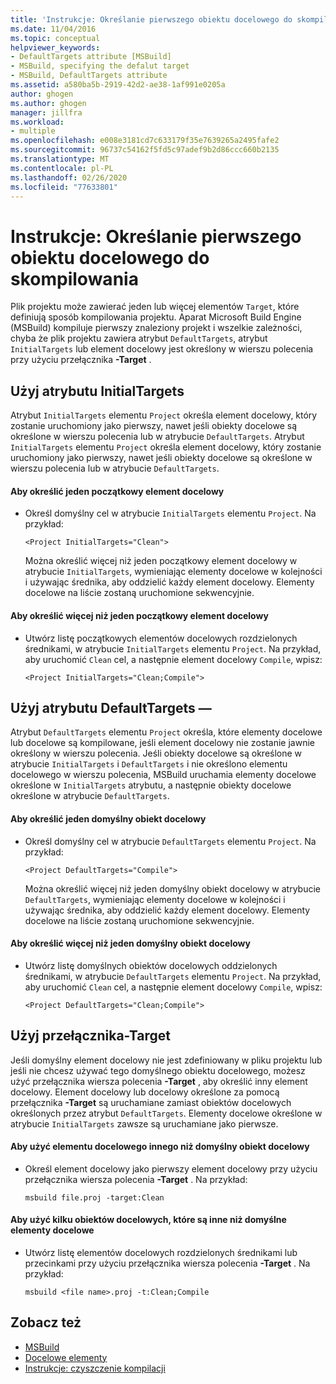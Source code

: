 ```yaml
---
title: 'Instrukcje: Określanie pierwszego obiektu docelowego do skompilowania | Microsoft Docs'
ms.date: 11/04/2016
ms.topic: conceptual
helpviewer_keywords:
- DefaultTargets attribute [MSBuild]
- MSBuild, specifying the defalut target
- MSBuild, DefaultTargets attribute
ms.assetid: a580ba5b-2919-42d2-ae38-1af991e0205a
author: ghogen
ms.author: ghogen
manager: jillfra
ms.workload:
- multiple
ms.openlocfilehash: e008e3181cd7c633179f35e7639265a2495fafe2
ms.sourcegitcommit: 96737c54162f5fd5c97adef9b2d86ccc660b2135
ms.translationtype: MT
ms.contentlocale: pl-PL
ms.lasthandoff: 02/26/2020
ms.locfileid: "77633801"
---
```

# <a name="how-to-specify-which-target-to-build-first"></a>Instrukcje: Określanie pierwszego obiektu docelowego do skompilowania

Plik projektu może zawierać jeden lub więcej elementów `Target`, które definiują sposób kompilowania projektu. Aparat Microsoft Build Engine (MSBuild) kompiluje pierwszy znaleziony projekt i wszelkie zależności, chyba że plik projektu zawiera atrybut `DefaultTargets`, atrybut `InitialTargets` lub element docelowy jest określony w wierszu polecenia przy użyciu przełącznika **-Target** .
## <a name="use-the-initialtargets-attribute"></a>Użyj atrybutu InitialTargets

 Atrybut `InitialTargets` elementu `Project` określa element docelowy, który zostanie uruchomiony jako pierwszy, nawet jeśli obiekty docelowe są określone w wierszu polecenia lub w atrybucie `DefaultTargets`.
Atrybut `InitialTargets` elementu `Project` określa element docelowy, który zostanie uruchomiony jako pierwszy, nawet jeśli obiekty docelowe są określone w wierszu polecenia lub w atrybucie `DefaultTargets`.

#### <a name="to-specify-one-initial-target"></a>Aby określić jeden początkowy element docelowy

- Określ domyślny cel w atrybucie `InitialTargets` elementu `Project`. Na przykład:

   `<Project InitialTargets="Clean">`

  Można określić więcej niż jeden początkowy element docelowy w atrybucie `InitialTargets`, wymieniając elementy docelowe w kolejności i używając średnika, aby oddzielić każdy element docelowy. Elementy docelowe na liście zostaną uruchomione sekwencyjnie.

#### <a name="to-specify-more-than-one-initial-target"></a>Aby określić więcej niż jeden początkowy element docelowy

- Utwórz listę początkowych elementów docelowych rozdzielonych średnikami, w atrybucie `InitialTargets` elementu `Project`. Na przykład, aby uruchomić `Clean` cel, a następnie element docelowy `Compile`, wpisz:

     `<Project InitialTargets="Clean;Compile">`

## <a name="use-the-defaulttargets-attribute"></a>Użyj atrybutu DefaultTargets —

 Atrybut `DefaultTargets` elementu `Project` określa, które elementy docelowe lub docelowe są kompilowane, jeśli element docelowy nie zostanie jawnie określony w wierszu polecenia. Jeśli obiekty docelowe są określone w atrybucie `InitialTargets` i `DefaultTargets` i nie określono elementu docelowego w wierszu polecenia, MSBuild uruchamia elementy docelowe określone w `InitialTargets` atrybutu, a następnie obiekty docelowe określone w atrybucie `DefaultTargets`.

#### <a name="to-specify-one-default-target"></a>Aby określić jeden domyślny obiekt docelowy

- Określ domyślny cel w atrybucie `DefaultTargets` elementu `Project`. Na przykład:

   `<Project DefaultTargets="Compile">`

  Można określić więcej niż jeden domyślny obiekt docelowy w atrybucie `DefaultTargets`, wymieniając elementy docelowe w kolejności i używając średnika, aby oddzielić każdy element docelowy. Elementy docelowe na liście zostaną uruchomione sekwencyjnie.

#### <a name="to-specify-more-than-one-default-target"></a>Aby określić więcej niż jeden domyślny obiekt docelowy

- Utwórz listę domyślnych obiektów docelowych oddzielonych średnikami, w atrybucie `DefaultTargets` elementu `Project`. Na przykład, aby uruchomić `Clean` cel, a następnie element docelowy `Compile`, wpisz:

     `<Project DefaultTargets="Clean;Compile">`

## <a name="use-the--target-switch"></a>Użyj przełącznika-Target

 Jeśli domyślny element docelowy nie jest zdefiniowany w pliku projektu lub jeśli nie chcesz używać tego domyślnego obiektu docelowego, możesz użyć przełącznika wiersza polecenia **-Target** , aby określić inny element docelowy. Element docelowy lub docelowy określone za pomocą przełącznika **-Target** są uruchamiane zamiast obiektów docelowych określonych przez atrybut `DefaultTargets`. Elementy docelowe określone w atrybucie `InitialTargets` zawsze są uruchamiane jako pierwsze.

#### <a name="to-use-a-target-other-than-the-default-target-first"></a>Aby użyć elementu docelowego innego niż domyślny obiekt docelowy

- Określ element docelowy jako pierwszy element docelowy przy użyciu przełącznika wiersza polecenia **-Target** . Na przykład:

     `msbuild file.proj -target:Clean`

#### <a name="to-use-several-targets-other-than-the-default-targets-first"></a>Aby użyć kilku obiektów docelowych, które są inne niż domyślne elementy docelowe

- Utwórz listę elementów docelowych rozdzielonych średnikami lub przecinkami przy użyciu przełącznika wiersza polecenia **-Target** . Na przykład:

     `msbuild <file name>.proj -t:Clean;Compile`

## <a name="see-also"></a>Zobacz też

- [MSBuild](../msbuild/msbuild.md)
- [Docelowe elementy](../msbuild/msbuild-targets.md)
- [Instrukcje: czyszczenie kompilacji](../msbuild/how-to-clean-a-build.md)
